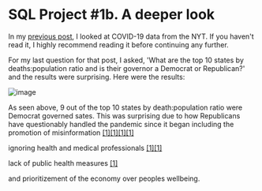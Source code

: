 # SQL Project #1b. A deeper look

In my [previous post](https://robertjspencer.github.io/2022/05/21/COVID19-NYT.html), I looked at COVID-19 data from the NYT. If you haven't read it, I highly recommend reading it before continuing any further.

For my last question for that post, I asked, 'What are the top 10 states by deaths:population ratio and is their governor a Democrat or Republican?' and the results were surprising. Here were the results:

![image](https://user-images.githubusercontent.com/105367716/170274486-64b0e227-ec20-4c59-99ad-1b6e2d3df5c7.png)

As seen above, 9 out of the top 10 states by death:population ratio were Democrat governed sates. This was surprising due to how Republicans have questionably handled the pandemic since it began including the promotion of misinformation [[1]](https://www.nytimes.com/2020/09/30/us/politics/trump-coronavirus-misinformation.html)[[1]](https://www.theatlantic.com/politics/archive/2020/11/trumps-lies-about-coronavirus/608647/)[[1]](https://abcnews.go.com/Health/wireStory/gop-state-lawmakers-spread-covid-19-misinformation-76166298)[[1]](https://www.washingtonpost.com/politics/2021/09/14/florida-desantis-vaccine-misinformation-rna/)

ignoring health and medical professionals [[1]](https://www.nature.com/articles/d41586-020-03035-4)[[1]](https://www.washingtonpost.com/national/coronavirus-ravaged-florida-as-ron-desantis-sidelined-scientists-and-followed-trump/2020/07/25/0b8008da-c648-11ea-b037-f9711f89ee46_story.html) 

lack of public health measures [[1]](https://www.texastribune.org/2021/08/06/texas-greg-abbott-covid-restrictions/) 

and prioritizement of the economy over peoples wellbeing. 


